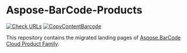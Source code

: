 # Aspose-BarCode-Products

[![Check URLs](https://github.com/aspose-barcode-cloud/Aspose.BarCode-Products/actions/workflows/check-urls.yml/badge.svg)](https://github.com/aspose-barcode-cloud/Aspose.BarCode-Products/actions/workflows/check-urls.yml)
[![CopyContentBarcode](https://github.com/aspose-barcode-cloud/Aspose.BarCode-Products/actions/workflows/copy-content.yml/badge.svg)](https://github.com/aspose-barcode-cloud/Aspose.BarCode-Products/actions/workflows/copy-content.yml)

This repository contains the migrated landing pages of [Aspose.BarCode Cloud Product Family](https://products.aspose.cloud/barcode/).
